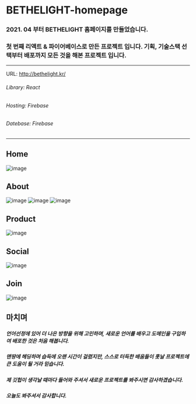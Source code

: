 # BETHELIGHT-homepage


### 2021. 04 부터 BETHELIGHT 홈페이지를 만들었습니다.
### 첫 번째 리액트 & 파이어베이스로 만든 프로젝트 입니다. 기획, 기술스택 선택부터 배포까지 모든 것을 해본 프로젝트 입니다.

___
   
      
         



URL: <http://bethelight.kr/>


   
      
         



###### Library: React
###### Hosting: Firebase
###### Datebase: Firebase


___
Home
-------------

![image](https://user-images.githubusercontent.com/67785225/117905858-d470ac00-b30e-11eb-9cfc-cb882c87d6aa.png)


   
About
-------------
![image](https://user-images.githubusercontent.com/67785225/117905998-10a40c80-b30f-11eb-9cec-03e9e77ec803.png)
![image](https://user-images.githubusercontent.com/67785225/117906044-21ed1900-b30f-11eb-9dd8-b0455c74c5cf.png)
![image](https://user-images.githubusercontent.com/67785225/117906060-2a455400-b30f-11eb-9f3c-43d0bb5d4dd3.png)
   
      
Product
-------------
![image](https://user-images.githubusercontent.com/67785225/117906100-3cbf8d80-b30f-11eb-9536-1200a805fc48.png)
      
Social
-------------
![image](https://user-images.githubusercontent.com/67785225/117906120-477a2280-b30f-11eb-9265-c53b685910fb.png)

Join
-------------
![image](https://user-images.githubusercontent.com/67785225/117906303-9b850700-b30f-11eb-841e-b5fcd572adcf.png)




마치며
-------------
##### 언어선정에 있어 더 나은 방향을 위해 고민하며, 새로운 언어를 배우고 도메인을 구입하여 배포한 것은 처음 해봅니다.
##### 맨땅에 헤딩하며 습득에 오랜 시간이 걸렸지만, 스스로 터득한 배움들이 훗날 프로젝트에 큰 도움이 될 거라 믿습니다.
##### 제 깃헙이 생각날 때마다 들어와 주셔서 새로운 프로젝트를 봐주시면 감사하겠습니다.
##### 오늘도 봐주셔서 감사합니다.

